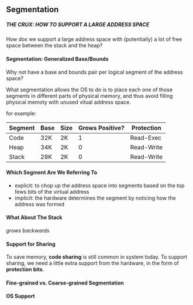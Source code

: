 ## Segmentation

##### THE CRUX: HOW TO SUPPORT A LARGE ADDRESS SPACE

How dox we support a large address space with (potentially) a lot of free space between the stack and the heap?

#### Segmentation: Generalized Base/Bounds

Why not have a base and bounds pair per logical segment of the address space?

What segmentation allows the OS to do is to place each one of those segments in different parts of physical memory, and thus avoid filling physical memoty with unused vitual address space.

for example:

| Segment | Base | Size | Grows Positive? | Protection |
| ------- | ---- | ---- | --------------- | ---------- |
| Code    | 32K  | 2K   |        1        |  Read-Exec |
| Heap    | 34K  | 2K   |        0        |  Read-Write|
| Stack   | 28K  | 2K   |        0        |  Read-Write|

#### Which Segment Are We Referring To

* explicit: to chop up the address space into segments based on the top fews bits of the virtual address
* implicit: the hardware determines the segment by noticing how the address was formed 

#### What About The Stack

*grows backwards*

#### Support for Sharing

To save memory, **code sharing** is still common in system today. 
To support sharing, we need a little extra support from the hardware, in the form of **protection bits**.

#### Fine-grained vs. Coarse-grained Segmentation

#### OS Support

